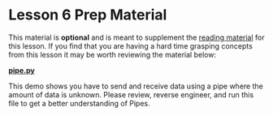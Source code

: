 # Lesson 6 Prep Material

This material is **optional** and is meant to supplement the [reading material](prepare.md) for this lesson. If you find that you are having a hard time grasping concepts from this lesson it may be worth reviewing the material below:

**[pipe.py](../prep/pipe.py)**

This demo shows you have to send and receive data using a pipe where the amount of data is unknown. Please review, reverse engineer, and run this file to get a better understanding of Pipes.